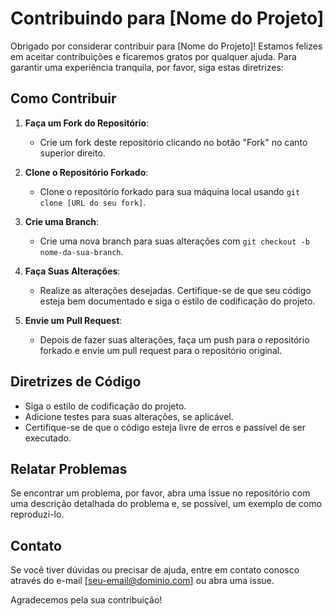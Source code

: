 # Contribuindo para [Nome do Projeto]

Obrigado por considerar contribuir para [Nome do Projeto]! Estamos felizes em aceitar contribuições e ficaremos gratos por qualquer ajuda. Para garantir uma experiência tranquila, por favor, siga estas diretrizes:

## Como Contribuir

1. **Faça um Fork do Repositório**:
   - Crie um fork deste repositório clicando no botão "Fork" no canto superior direito.

2. **Clone o Repositório Forkado**:
   - Clone o repositório forkado para sua máquina local usando `git clone [URL do seu fork]`.

3. **Crie uma Branch**:
   - Crie uma nova branch para suas alterações com `git checkout -b nome-da-sua-branch`.

4. **Faça Suas Alterações**:
   - Realize as alterações desejadas. Certifique-se de que seu código esteja bem documentado e siga o estilo de codificação do projeto.

5. **Envie um Pull Request**:
   - Depois de fazer suas alterações, faça um push para o repositório forkado e envie um pull request para o repositório original.

## Diretrizes de Código

- Siga o estilo de codificação do projeto.
- Adicione testes para suas alterações, se aplicável.
- Certifique-se de que o código esteja livre de erros e passível de ser executado.

## Relatar Problemas

Se encontrar um problema, por favor, abra uma issue no repositório com uma descrição detalhada do problema e, se possível, um exemplo de como reproduzi-lo.

## Contato

Se você tiver dúvidas ou precisar de ajuda, entre em contato conosco através do e-mail [seu-email@dominio.com] ou abra uma issue.

Agradecemos pela sua contribuição!

